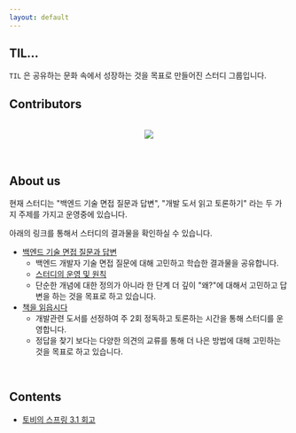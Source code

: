 ```yaml
---
layout: default
---
```


## TIL...

`TIL` 은 공유하는 문화 속에서 성장하는 것을 목표로 만들어진 스터디 그룹입니다.

## Contributors 

<br>
<div align="center">
<a href="https://github.com/Today-I-Learn/dev-reading-record/graphs/contributors">
  <img src="https://contrib.rocks/image?repo=Today-I-Learn/dev-reading-record" />
</a>
</div>

<br>
<br>


## About us

현재 스터디는 "백엔드 기술 면접 질문과 답변", "개발 도서 읽고 토론하기" 라는 두 가지 주제를 가지고 운영중에 있습니다.

아래의 링크를 통해서 스터디의 결과물을 확인하실 수 있습니다. 

* [백엔드 기술 면접 질문과 답변](https://github.com/Today-I-Learn/backend-study)
  * 백엔드 개발자 기술 면접 질문에 대해 고민하고 학습한 결과물을 공유합니다.
  * [스터디의 운영 및 원칙](https://github.com/Today-I-Learn/backend-study/issues/1)
  * 단순한 개념에 대한 정의가 아니라 한 단계 더 깊이 "왜?"에 대해서 고민하고 답변을 하는 것을 목표로 하고 있습니다.
* [책을 읽읍시다](https://github.com/Today-I-Learn/dev-reading-record)
  * 개발관련 도서를 선정하여 주 2회 정독하고 토론하는 시간을 통해 스터디를 운영합니다.
  * 정답을 찾기 보다는 다양한 의견의 교류를 통해 더 나은 방법에 대해 고민하는 것을 목표로 하고 있습니다.

<br>

## Contents

* [토비의 스프링 3.1 회고](/toby-spring-3.1.html)



